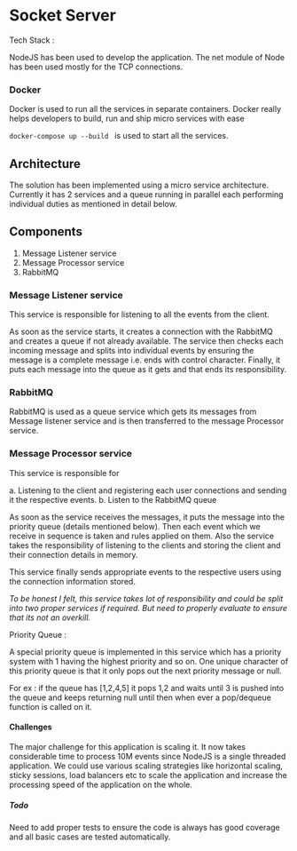 # Socket Server

Tech Stack :

NodeJS has been used to develop the application. The net module of Node has been used mostly for the TCP connections.

### Docker

Docker is used to run all the services in separate containers. Docker really helps developers to build,
run and ship micro services with ease

`docker-compose up --build ` is used to start all the services.

## Architecture

The solution has been implemented using a micro service architecture. Currently it has 2 services
and a queue running in parallel each performing individual duties as mentioned in detail below.


## Components

1. Message Listener service
2. Message Processor service
3. RabbitMQ


### Message Listener service

This service is responsible for listening to all the events from the client.

As soon as the service starts, it creates a connection with the RabbitMQ and creates a queue if not already available.
The service then checks each incoming message and splits into individual events by ensuring the message is a complete message
i.e. ends with control character.
Finally, it puts each message into the queue as it gets and that ends its responsibility.

### RabbitMQ

RabbitMQ is used as a queue service which gets its messages from Message listener service and is then transferred to
the message Processor service.

### Message Processor service

This service is responsible for

  a. Listening to the client and registering each user connections and sending it the respective events.
  b. Listen to the RabbitMQ queue

As soon as the service receives the messages, it puts the message into the priority queue (details mentioned below). Then each event
which we receive in sequence is taken and rules applied on them.
Also the service takes the responsibility of listening to the clients and storing the client and their connection details in memory.

This service finally sends appropriate events to the respective users using the connection information stored.

*To be honest I felt, this service takes lot of responsibility and could be split into two proper services if required.
But need to properly evaluate to ensure that its not an overkill.*

Priority Queue :

A special priority queue is implemented in this service which has a priority system with 1 having the
highest priority and so on. One unique character of this priority queue is that it only pops out the next priority message or null.

For ex : if the queue has [1,2,4,5] it pops 1,2 and waits until 3 is pushed into the queue and keeps returning
null until then when ever a pop/dequeue function is called on it.

#### Challenges

The major challenge for this application is scaling it. It now takes considerable time to process 10M events
since NodeJS is a single threaded application. We could use various scaling strategies like horizontal scaling, sticky sessions, load balancers etc
to scale the application and increase the processing speed of the application on the whole.

##### Todo
Need to add proper tests to ensure the code is always has good coverage and all basic cases are tested automatically.
